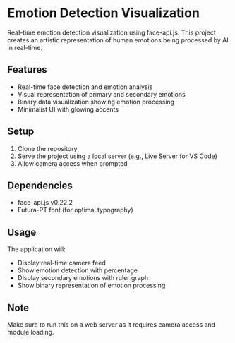 # Emotion Detection Visualization

Real-time emotion detection visualization using face-api.js. This project creates an artistic representation of human emotions being processed by AI in real-time.

## Features

- Real-time face detection and emotion analysis
- Visual representation of primary and secondary emotions
- Binary data visualization showing emotion processing
- Minimalist UI with glowing accents

## Setup

1. Clone the repository
2. Serve the project using a local server (e.g., Live Server for VS Code)
3. Allow camera access when prompted

## Dependencies

- face-api.js v0.22.2
- Futura-PT font (for optimal typography)

## Usage

The application will:
- Display real-time camera feed
- Show emotion detection with percentage
- Display secondary emotions with ruler graph
- Show binary representation of emotion processing

## Note

Make sure to run this on a web server as it requires camera access and module loading.
